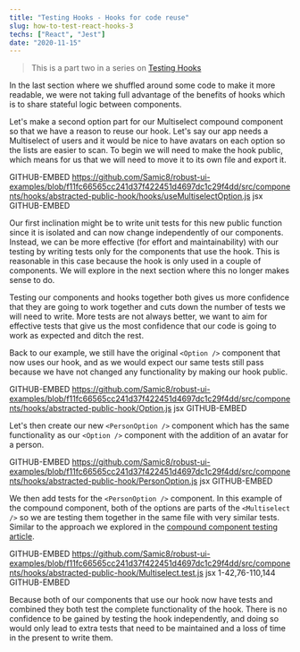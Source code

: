 ```yaml
---
title: "Testing Hooks - Hooks for code reuse"
slug: how-to-test-react-hooks-3
techs: ["React", "Jest"]
date: "2020-11-15"
---
```


> This is a part two in a series on [Testing Hooks](how-to-test-react-hooks)

In the last section where we shuffled around some code to make it more readable, we were not taking full advantage of the benefits of hooks which is to share stateful logic between components.

Let's make a second option part for our Multiselect compound component so that we have a reason to reuse our hook. Let's say our app needs a Multiselect of users and it would be nice to have avatars on each option so the lists are easier to scan.
To begin we will need to make the hook public, which means for us that we will need to move it to its own file and export it.

GITHUB-EMBED https://github.com/Samic8/robust-ui-examples/blob/f11fc66565cc241d37f422451d4697dc1c29f4dd/src/components/hooks/abstracted-public-hook/hooks/useMultiselectOption.js jsx GITHUB-EMBED

Our first inclination might be to write unit tests for this new public function since it is isolated and can now change independently of our components. Instead, we can be more effective (for effort and maintainability) with our testing by writing tests only for the components that use the hook. This is reasonable in this case because the hook is only used in a couple of components. We will explore in the next section where this no longer makes sense to do.

Testing our components and hooks together both gives us more confidence that they are going to work together and cuts down the number of tests we will need to write. More tests are not always better, we want to aim for effective tests that give us the most confidence that our code is going to work as expected and ditch the rest.

Back to our example, we still have the original `<Option />` component that now uses our hook, and as we would expect our same tests still pass because we have not changed any functionality by making our hook public.

GITHUB-EMBED https://github.com/Samic8/robust-ui-examples/blob/f11fc66565cc241d37f422451d4697dc1c29f4dd/src/components/hooks/abstracted-public-hook/Option.js jsx GITHUB-EMBED

Let's then create our new `<PersonOption />` component which has the same functionality as our `<Option />` component with the addition of an avatar for a person.

GITHUB-EMBED https://github.com/Samic8/robust-ui-examples/blob/f11fc66565cc241d37f422451d4697dc1c29f4dd/src/components/hooks/abstracted-public-hook/PersonOption.js jsx GITHUB-EMBED

We then add tests for the `<PersonOption />` component. In this example of the compound component, both of the options are parts of the `<Multiselect />` so we are testing them together in the same file with very similar tests. Similar to the approach we explored in the [compound component testing article](https://www.samdawson.dev/article/how-to-test-compound-components).

GITHUB-EMBED https://github.com/Samic8/robust-ui-examples/blob/f11fc66565cc241d37f422451d4697dc1c29f4dd/src/components/hooks/abstracted-public-hook/Multiselect.test.js jsx 1-42,76-110,144 GITHUB-EMBED

Because both of our components that use our hook now have tests and combined they both test the complete functionality of the hook. There is no confidence to be gained by testing the hook independently, and doing so would only lead to extra tests that need to be maintained and a loss of time in the present to write them.
